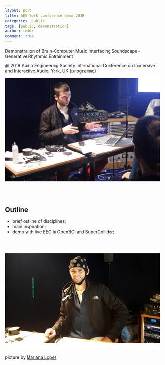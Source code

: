 ```yaml
---
layout: post
title: AES York conference demo 2019
categories: public
tags: [public, demonstration]
author: tEdör
comment: true
---
```


Demonstration of Brain-Computer Music Interfacing Soundscape - Generative Rhythmic Entrainment

@ 2019 Audio Engineering Society International Conference on Immersive and Interactive Audio, York, UK ([<kbd>programme</kbd>](http://www.aes.org/conferences/2019/immersive/program.cfm))

![](../assets/img//2019-03-27-aes-york-2019-khofstadter01.jpg)

<br><br>

## Outline

- brief outline of disciplines;
- main inspiration;
- demo with live EEG in OpenBCI and SuperCollider;

<br><br>

![](../assets/img//2019-03-27-aes-york-2019-khofstadter02.jpg)

picture by [Mariana Lopez](https://marianajlopez.com/)
